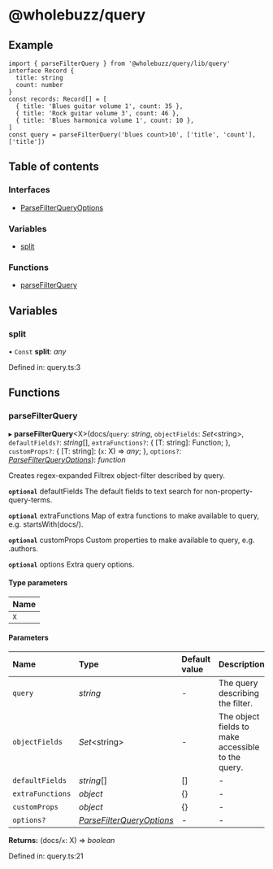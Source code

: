 # @wholebuzz/query

## Example

```
import { parseFilterQuery } from '@wholebuzz/query/lib/query'
interface Record {
  title: string
  count: number
}
const records: Record[] = [
  { title: 'Blues guitar volume 1', count: 35 },
  { title: 'Rock guitar volume 3', count: 46 },
  { title: 'Blues harmonica volume 1', count: 10 },
]
const query = parseFilterQuery('blues count>10', ['title', 'count'], ['title'])

```

## Table of contents

### Interfaces

- [ParseFilterQueryOptions](docs/interfaces/parsefilterqueryoptions.md)

### Variables

- [split](docs/modules.md#split)

### Functions

- [parseFilterQuery](docs/modules.md#parsefilterquery)

## Variables

### split

• `Const` **split**: *any*

Defined in: query.ts:3

## Functions

### parseFilterQuery

▸ **parseFilterQuery**<X\>(docs/`query`: *string*, `objectFields`: *Set*<string\>, `defaultFields?`: *string*[], `extraFunctions?`: { [T: string]: Function;  }, `customProps?`: { [T: string]: (`x`: X) => *any*;  }, `options?`: [*ParseFilterQueryOptions*](interfaces/parsefilterqueryoptions.md)): *function*

Creates regex-expanded Filtrex object-filter described by query.

**`optional`** defaultFields The default fields to text search for non-property-query-terms.

**`optional`** extraFunctions Map of extra functions to make available to query, e.g. startsWith(docs/).

**`optional`** customProps Custom properties to make available to query, e.g. .authors.

**`optional`** options Extra query options.

#### Type parameters

| Name |
| :------ |
| `X` |

#### Parameters

| Name | Type | Default value | Description |
| :------ | :------ | :------ | :------ |
| `query` | *string* | - | The query describing the filter. |
| `objectFields` | *Set*<string\> | - | The object fields to make accessible to the query. |
| `defaultFields` | *string*[] | [] | - |
| `extraFunctions` | *object* | {} | - |
| `customProps` | *object* | {} | - |
| `options?` | [*ParseFilterQueryOptions*](docs/interfaces/parsefilterqueryoptions.md) | - | - |

**Returns:** (docs/`x`: X) => *boolean*

Defined in: query.ts:21
